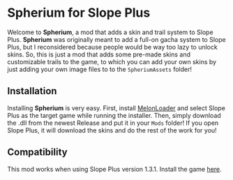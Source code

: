 ﻿# Spherium for Slope Plus
Welcome to **Spherium**, a mod that adds a skin and trail system to Slope Plus. **Spherium** was originally meant to add a full-on gacha system to Slope Plus, but I reconsidered because people would be way too lazy to unlock skins. So, this is just a mod that adds some pre-made skins and customizable trails to the game, to which you can add your own skins by just adding your own image files to to the `SpheriumAssets` folder!

## Installation
Installing **Spherium** is very easy.
First, install [MelonLoader](https://github.com/LavaGang/MelonLoader) and select Slope Plus as the target game while running the installer.
Then, simply download the .dll from the newest Release and put it in your `Mods` folder! If you open Slope Plus, it will download the skins and do the rest of the work for you!

## Compatibility
This mod works when using Slope Plus version 1.3.1. Install the game [here](https://coweggs.itch.io/slope-plus).

